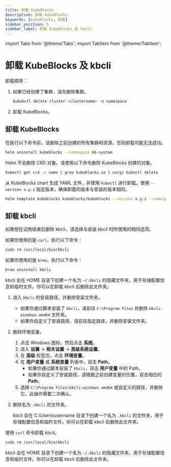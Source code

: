 ```yaml
---
title: 卸载 KubeBlocks
description: 卸载 KubeBlocks
keywords: [kubeblocks, 卸载]
sidebar_position: 5
sidebar_label: 卸载 KubeBlocks 及 kbcli
---
```


import Tabs from '@theme/Tabs';
import TabItem from '@theme/TabItem';

# 卸载 KubeBlocks 及 kbcli

卸载顺序：

1. 如果已经创建了集群，请先删除集群。

   ```bash
   kubebctl delete cluster <clustername> -n namespace
   ```

2. 卸载 KubeBlocks。

## 卸载 KubeBlocks

<Tabs>

<TabItem value="Helm" label="Helm" default>

在执行以下命令前，请删除之前创建的所有集群和资源，否则卸载可能无法成功。

```bash
helm uninstall kubeblocks --namespace kb-system
```

Helm 不会删除 CRD 对象。请使用以下命令删除 KubeBlocks 创建的对象。

```bash
kubectl get crd -o name | grep kubeblocks.io | xargs kubectl delete
```

</TabItem>

<TabItem value="YAML" label="YAML">

从 KubeBlocks chart 生成 YAML 文件，并使用 `kubectl` 进行卸载。使用 `--version x.y.z` 指定版本，确保卸载的版本与安装的版本相同。

```bash
helm template kubeblocks kubeblocks/kubeblocks --version x.y.z --namespace kb-system | kubectl delete -f -
```

</TabItem>

</Tabs>

## 卸载 kbcli

如果想在试用结束后删除 kbcli，请选择与安装 kbcli 时所使用的相同选项。

<Tabs>

<TabItem value="macOS" label="macOS" default>

如果你使用的是 `curl`，执行以下命令：

```bash
sudo rm /usr/local/bin/kbcli
```

如果你使用的是 `brew`，执行以下命令：

```bash
brew uninstall kbcli
```

kbcli 会在 HOME 目录下创建一个名为 `~/.kbcli` 的隐藏文件夹，用于存储配置信息和临时文件。你可以在卸载 kbcli 后删除此文件夹。

</TabItem>

<TabItem value="Windows" label="Windows">

1. 进入 `kbcli` 的安装路径，并删除安装文件夹。
  
    - 如果你通过脚本安装了 `kbcli`，请前往 `C:\Program Files` 并删除 `kbcli-windows-amd64` 文件夹。
    - 如果你自定义了安装路径，请前往指定路径，并删除安装文件夹。
  
2. 删除环境变量。
   1. 点击 Windows 图标，然后点击 **系统**。
   2. 进入 **设置** -> **相关设置** -> **高级系统设置**。
   3. 在 **高级** 标签页，点击 **环境变量**。
   4. 在 **用户变量** 或 **系统变量** 列表中，双击 **Path**。
       - 如果你通过脚本安装了 `kbcli`，双击 **用户变量** 中的 Path。
       - 如果你自定义了安装路径，请根据之前创建变量的位置，双击相应的 **Path**。
   5. 选择 `C:\Program Files\kbcli-windows-amd64` 或自定义的路径，并删除它。此操作需要二次确认。

3. 删除名为 `.kbcli` 的文件夹。

    kbcli 会在 C:\Users\username 目录下创建一个名为 `.kbcli` 的文件夹，用于存储配置信息和临时文件。你可以在卸载 kbcli 后删除此文件夹。

</TabItem>

<TabItem value="Linux" label="Linux">

使用 `curl` 命令卸载 kbcli。

```bash
sudo rm /usr/local/bin/kbcli
```

kbcli 会在 HOME 目录下创建一个名为 `~/.kbcli` 的隐藏文件夹，用于存储配置信息和临时文件。你可以在卸载 kbcli 后删除此文件夹。

</TabItem>

</Tabs>

